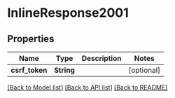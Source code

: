 # InlineResponse2001

## Properties
Name | Type | Description | Notes
------------ | ------------- | ------------- | -------------
**csrf_token** | **String** |  | [optional] 

[[Back to Model list]](../README.md#documentation-for-models) [[Back to API list]](../README.md#documentation-for-api-endpoints) [[Back to README]](../README.md)


